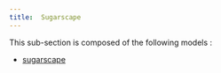 ```yaml
---
title:  Sugarscape
---
```



This sub-section is composed of the following models :

* [sugarscape](references#SugarscapeSugarscape)

